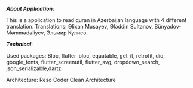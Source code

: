 **_About Application_**:

This is a application to read quran in Azerbaijan language with 4 different translation.
Translations: Əlixan Musayev, Ələddin Sultanov, Bünyadov-Məmmədəliyev, Эльмир Кулиев.

**_Technical_**:

Used packages:
Bloc, flutter_bloc, equatable, get_it, retrofit, dio, google_fonts, flutter_screenutil, flutter_svg, dropdown_search, json_serializable,dartz

Architecture:
Reso Coder Clean Architecture
